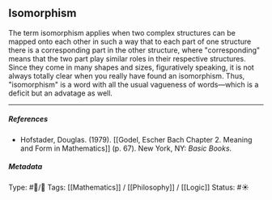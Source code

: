 ## Isomorphism  # 

The term isomorphism applies when two complex structures can be mapped onto each other in such a way that to each part of one structure there is a corresponding part in the other structure, where "corresponding" means that the two part play similar roles in their respective structures. Since they come in many shapes and sizes, figuratively speaking, it is not always totally clear when you really have found an isomorphism. Thus, "isomorphism" is a word with all the usual vagueness of words—which is a deficit but an advatage as well.

___

##### References

- Hofstader, Douglas. (1979). [[Godel, Escher Bach Chapter 2. Meaning and Form in Mathematics]] (p. 67). New York, NY: _Basic Books_.

##### Metadata

Type: #🔵/🔵 
Tags: [[Mathematics]] / [[Philosophy]] / [[Logic]] 
Status: #☀️ 